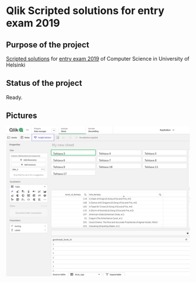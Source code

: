 
# Qlik Scripted solutions for entry exam 2019

## Purpose of the project
[Scripted solutions](https://github.com/kisyys/projects/tree/main/qlik%20scripts/) for [entry exam 2019](https://ohjelmointi-20.mooc.fi/349765f0e0cfb8f3b5de75b297119a63/2019.pdf) of Computer Science in University of Helsinki

## Status of the project
Ready.

## Pictures
![alt text](pic1.png)